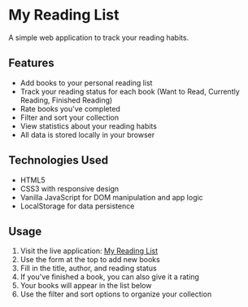 # My Reading List

A simple web application to track your reading habits.

## Features

- Add books to your personal reading list
- Track your reading status for each book (Want to Read, Currently Reading, Finished Reading)
- Rate books you've completed
- Filter and sort your collection
- View statistics about your reading habits
- All data is stored locally in your browser

## Technologies Used

- HTML5
- CSS3 with responsive design
- Vanilla JavaScript for DOM manipulation and app logic
- LocalStorage for data persistence

## Usage

1. Visit the live application: [My Reading List](https://your-username.github.io/reading-list/)
2. Use the form at the top to add new books
3. Fill in the title, author, and reading status
4. If you've finished a book, you can also give it a rating
5. Your books will appear in the list below
6. Use the filter and sort options to organize your collection
